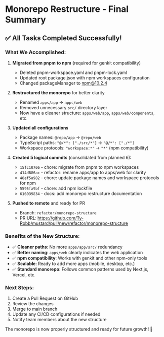 # Monorepo Restructure - Final Summary

## ✅ All Tasks Completed Successfully!

### What We Accomplished:

1. **Migrated from pnpm to npm** (required for genkit compatibility)
   - Deleted pnpm-workspace.yaml and pnpm-lock.yaml
   - Updated root package.json with npm workspaces configuration
   - Changed packageManager to npm@10.2.4

2. **Restructured the monorepo** for better clarity
   - Renamed `apps/app` → `apps/web`
   - Removed unnecessary `src/` directory layer
   - Now have a cleaner structure: `apps/web/app`, `apps/web/components`, etc.

3. **Updated all configurations**
   - Package names: `@repo/app` → `@repo/web`
   - TypeScript paths: `"@/*": ["./src/*"]` → `"@/*": ["./*"]`
   - Workspace protocols: `"workspace:*"` → `"*"` (npm compatibility)

4. **Created 5 logical commits** (consolidated from planned 6):
   - `15fc10766` - chore: migrate from pnpm to npm workspaces
   - `414d886ac` - refactor: rename apps/app to apps/web for clarity
   - `48ef5a982` - chore: update package names and workspace protocols for npm
   - `5595fa9bf` - chore: add npm lockfile
   - `616039834` - docs: add monorepo restructure documentation

5. **Pushed to remote** and ready for PR
   - Branch: `refactor/monorepo-structure`
   - PR URL: https://github.com/Ty-Robb/mustard/pull/new/refactor/monorepo-structure

### Benefits of the New Structure:

- ✅ **Cleaner paths**: No more `apps/app/src/` redundancy
- ✅ **Better naming**: `apps/web` clearly indicates the web application
- ✅ **npm compatibility**: Works with genkit and other npm-only tools
- ✅ **Scalable**: Ready to add more apps (mobile, desktop, etc.)
- ✅ **Standard monorepo**: Follows common patterns used by Next.js, Vercel, etc.

### Next Steps:

1. Create a Pull Request on GitHub
2. Review the changes
3. Merge to main branch
4. Update any CI/CD configurations if needed
5. Notify team members about the new structure

The monorepo is now properly structured and ready for future growth! 🎉
